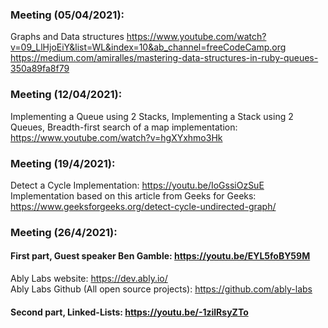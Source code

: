 ### Meeting (05/04/2021):  
  Graphs and Data structures
https://www.youtube.com/watch?v=09_LlHjoEiY&list=WL&index=10&ab_channel=freeCodeCamp.org  
https://medium.com/amiralles/mastering-data-structures-in-ruby-queues-350a89fa8f79  

### Meeting (12/04/2021):  
Implementing a Queue using 2 Stacks, Implementing a Stack using 2 Queues, Breadth-first search of a map implementation: https://www.youtube.com/watch?v=hgXYxhmo3Hk  

### Meeting (19/4/2021):  
Detect a Cycle Implementation: https://youtu.be/IoGssiOzSuE  
Implementation based on this article from Geeks for Geeks: https://www.geeksforgeeks.org/detect-cycle-undirected-graph/  

### Meeting (26/4/2021):  
#### First part, Guest speaker Ben Gamble: https://youtu.be/EYL5foBY59M  
Ably Labs website: https://dev.ably.io/  
Ably Labs Github (All open source projects): https://github.com/ably-labs  
#### Second part, Linked-Lists: https://youtu.be/-1zilRsyZTo
